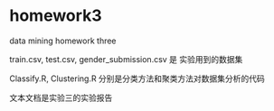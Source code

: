 # homework3
data mining homework three

train.csv, test.csv, gender_submission.csv 是 实验用到的数据集

Classify.R, Clustering.R 分别是分类方法和聚类方法对数据集分析的代码

文本文档是实验三的实验报告
